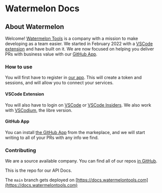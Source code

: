 # Watermelon Docs

## About Watermelon

Welcome!
[Watermelon Tools](https://watermelontools.com) is a company with a mission to make developing as a team easier.
We started in February 2022 with a [VSCode extension](https://marketplace.visualstudio.com/items?itemName=WatermelonTools.watermelon-tools) and have built on it.
We are now focused on helping you deliver PRs with business value with our [GitHub App](https://github.com/marketplace/watermelon-context).

### How to use

You will first have to register in [our app](https://app.watermelontools.com). This will create a token and sessions, and will allow you to connect your services.

#### VSCode Extension

You will also have to login on [VSCode](https://app.watermelontools.com/vscode) or [VSCode Insiders](https://app.watermelontools.com/vscode-insiders).
We also work with [VSCodium](https://app.watermelontools.com/vscodium), the libre version.

#### GitHub App

You can install [the GitHub App](https://github.com/marketplace/watermelon-context) from the markeplace, and we will start writing to all of your PRs with any info we find.

### Contributing

We are a source available company. You can find all of our repos [in GitHub](https://github.com/watermelontools).

This is the repo for our API Docs.

The `main` branch gets deployed on [https://docs.watermelontools.com](https://docs.watermelontools.com)
